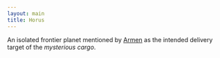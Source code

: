 ```yaml
---
layout: main
title: Horus
---
```


An isolated frontier planet mentioned by [Armen](armen) as the intended delivery target of the _mysterious cargo_.

